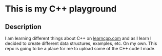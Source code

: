 # This is my C++ playground

## Description 
I am learning different things about C++ on [learncpp.com](https://www.learncpp.com) and as I learn I decided to create different data structures, examples, etc. On my own. This repo is going to be a place for me to upload some of the C++ code I made.
